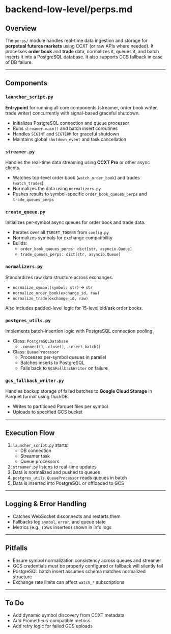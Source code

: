 # backend-low-level/perps.md

## Overview
The `perps/` module handles real-time data ingestion and storage for **perpetual futures markets** using CCXT (or raw APIs where needed). It processes **order book** and **trade** data, normalizes it, queues it, and batch inserts it into a PostgreSQL database. It also supports GCS fallback in case of DB failure.

---

## Components

### `launcher_script.py`
**Entrypoint** for running all core components (streamer, order book writer, trade writer) concurrently with signal-based graceful shutdown.

- Initializes PostgreSQL connection and queue processor
- Runs `streamer.main()` and batch insert coroutines
- Handles `SIGINT` and `SIGTERM` for graceful shutdown
- Maintains global `shutdown_event` and task cancellation

### `streamer.py`
Handles the real-time data streaming using **CCXT Pro** or other async clients.

- Watches top-level order book (`watch_order_book`) and trades (`watch_trades`)
- Normalizes the data using `normalizers.py`
- Pushes results to symbol-specific `order_book_queues_perps` and `trade_queues_perps`

### `create_queue.py`
Initializes per-symbol async queues for order book and trade data.

- Iterates over all `TARGET_TOKENS` from `config.py`
- Normalizes symbols for exchange compatibility
- Builds:
  - `order_book_queues_perps: dict[str, asyncio.Queue]`
  - `trade_queues_perps: dict[str, asyncio.Queue]`

### `normalizers.py`
Standardizes raw data structure across exchanges.

- `normalize_symbol(symbol: str)` → `str`
- `normalize_order_book(exchange_id, raw)`
- `normalize_trade(exchange_id, raw)`

Also includes padded-level logic for 15-level bid/ask order books.

### `postgres_utils.py`
Implements batch-insertion logic with PostgreSQL connection pooling.

- Class: `PostgreSQLDatabase`
  - `.connect()`, `.close()`, `.insert_batch()`
- Class: `QueueProcessor`
  - Processes per-symbol queues in parallel
  - Batches inserts to PostgreSQL
  - Falls back to `GCSFallbackWriter` on failure

### `gcs_fallback_writer.py`
Handles backup storage of failed batches to **Google Cloud Storage** in Parquet format using DuckDB.

- Writes to partitioned Parquet files per symbol
- Uploads to specified GCS bucket

---

## Execution Flow

1. `launcher_script.py` starts:
    - DB connection
    - Streamer task
    - Queue processors
2. `streamer.py` listens to real-time updates
3. Data is normalized and pushed to queues
4. `postgres_utils.QueueProcessor` reads queues in batch
5. Data is inserted into PostgreSQL or offloaded to GCS

---

## Logging & Error Handling

- Catches WebSocket disconnects and restarts them
- Fallbacks log `symbol`, `error`, and queue state
- Metrics (e.g., rows inserted) shown in info logs

---

## Pitfalls

- Ensure symbol normalization consistency across queues and streamer
- GCS credentials must be properly configured or fallback will silently fail
- PostgreSQL batch insert assumes schema matches normalized structure
- Exchange rate limits can affect `watch_*` subscriptions

---

## To Do

- Add dynamic symbol discovery from CCXT metadata
- Add Prometheus-compatible metrics
- Add retry logic for failed GCS uploads

